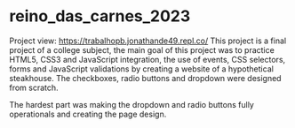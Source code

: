 # reino_das_carnes_2023
Project view: https://trabalhopb.jonathande49.repl.co/
This project is a final project of a college subject, the main goal of this project was to practice HTML5, CSS3 and JavaScript integration, the use of events, CSS selectors, forms and JavaScript validations by creating a website of a hypothetical steakhouse. 
The checkboxes, radio buttons and dropdown were designed from scratch.

The hardest part was making the dropdown and radio buttons fully operationals and creating the page design.
